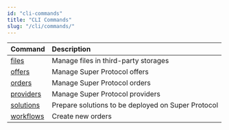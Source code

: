 ```yaml
---
id: "cli-commands"
title: "CLI Commands"
slug: "/cli/commands/"
---
```


|**Command**|**Description**|
| :- | :- |
|[files](/testnet/cli/commands/files)|Manage files in third-party storages|
|[offers](/testnet/cli/commands/offers)|Manage Super Protocol offers|
|[orders](/testnet/cli/commands/orders)|Manage Super Protocol orders|
|[providers](/testnet/cli/commands/providers)|Manage Super Protocol providers|
|[solutions](/testnet/cli/commands/solutions)|Prepare solutions to be deployed on Super Protocol|
|[workflows](/testnet/cli/commands/workflows)|Create new orders|